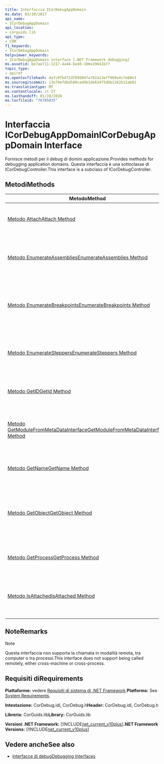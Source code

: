 ```yaml
---
title: Interfaccia ICorDebugAppDomain
ms.date: 03/30/2017
api_name:
- ICorDebugAppDomain
api_location:
- corguids.lib
api_type:
- COM
f1_keywords:
- ICorDebugAppDomain
helpviewer_keywords:
- ICorDebugAppDomain interface [.NET Framework debugging]
ms.assetid: be7ae711-1217-4a44-be40-166e29641b77
topic_type:
- apiref
ms.openlocfilehash: da7c0fb472df89d94fa702a13eff968a4c7e68e3
ms.sourcegitcommit: 13e79efdbd589cad6b1de634f5d6b1262b12ab01
ms.translationtype: MT
ms.contentlocale: it-IT
ms.lasthandoff: 01/28/2020
ms.locfileid: "76785035"
---
```

# <a name="icordebugappdomain-interface"></a><span data-ttu-id="e043b-102">Interfaccia ICorDebugAppDomain</span><span class="sxs-lookup"><span data-stu-id="e043b-102">ICorDebugAppDomain Interface</span></span>

<span data-ttu-id="e043b-103">Fornisce metodi per il debug di domini applicazione.</span><span class="sxs-lookup"><span data-stu-id="e043b-103">Provides methods for debugging application domains.</span></span> <span data-ttu-id="e043b-104">Questa interfaccia è una sottoclasse di ICorDebugController.</span><span class="sxs-lookup"><span data-stu-id="e043b-104">This interface is a subclass of ICorDebugController.</span></span>  
  
## <a name="methods"></a><span data-ttu-id="e043b-105">Metodi</span><span class="sxs-lookup"><span data-stu-id="e043b-105">Methods</span></span>  
  
|<span data-ttu-id="e043b-106">Metodo</span><span class="sxs-lookup"><span data-stu-id="e043b-106">Method</span></span>|<span data-ttu-id="e043b-107">Descrizione</span><span class="sxs-lookup"><span data-stu-id="e043b-107">Description</span></span>|  
|------------|-----------------|  
|[<span data-ttu-id="e043b-108">Metodo Attach</span><span class="sxs-lookup"><span data-stu-id="e043b-108">Attach Method</span></span>](icordebugappdomain-attach-method.md)|<span data-ttu-id="e043b-109">Connette il debugger al dominio applicazione.</span><span class="sxs-lookup"><span data-stu-id="e043b-109">Attaches the debugger to the application domain.</span></span>|  
|[<span data-ttu-id="e043b-110">Metodo EnumerateAssemblies</span><span class="sxs-lookup"><span data-stu-id="e043b-110">EnumerateAssemblies Method</span></span>](icordebugappdomain-enumerateassemblies-method.md)|<span data-ttu-id="e043b-111">Ottiene un enumeratore per gli assembly nel dominio dell'applicazione.</span><span class="sxs-lookup"><span data-stu-id="e043b-111">Gets an enumerator for the assemblies in the application domain.</span></span>|  
|[<span data-ttu-id="e043b-112">Metodo EnumerateBreakpoints</span><span class="sxs-lookup"><span data-stu-id="e043b-112">EnumerateBreakpoints Method</span></span>](icordebugappdomain-enumeratebreakpoints-method.md)|<span data-ttu-id="e043b-113">Ottiene un enumeratore per tutti i punti di interruzione attivi nel dominio applicazione.</span><span class="sxs-lookup"><span data-stu-id="e043b-113">Gets an enumerator for all active breakpoints in the application domain.</span></span>|  
|[<span data-ttu-id="e043b-114">Metodo EnumerateSteppers</span><span class="sxs-lookup"><span data-stu-id="e043b-114">EnumerateSteppers Method</span></span>](icordebugappdomain-enumeratesteppers-method.md)|<span data-ttu-id="e043b-115">Ottiene un enumeratore per tutti i Stepper attivi nel dominio applicazione.</span><span class="sxs-lookup"><span data-stu-id="e043b-115">Gets an enumerator for all active steppers in the application domain.</span></span>|  
|[<span data-ttu-id="e043b-116">Metodo GetID</span><span class="sxs-lookup"><span data-stu-id="e043b-116">GetId Method</span></span>](icordebugappdomain-getid-method.md)|<span data-ttu-id="e043b-117">Ottiene l'ID univoco del dominio dell'applicazione.</span><span class="sxs-lookup"><span data-stu-id="e043b-117">Gets the unique ID of the application domain.</span></span>|  
|[<span data-ttu-id="e043b-118">Metodo GetModuleFromMetaDataInterface</span><span class="sxs-lookup"><span data-stu-id="e043b-118">GetModuleFromMetaDataInterface Method</span></span>](icordebugappdomain-getmodulefrommetadatainterface-method.md)|<span data-ttu-id="e043b-119">Ottiene l'oggetto ICorDebugModule con l'interfaccia dei metadati specificata.</span><span class="sxs-lookup"><span data-stu-id="e043b-119">Gets the ICorDebugModule object with the given metadata interface.</span></span>|  
|[<span data-ttu-id="e043b-120">Metodo GetName</span><span class="sxs-lookup"><span data-stu-id="e043b-120">GetName Method</span></span>](icordebugappdomain-getname-method.md)|<span data-ttu-id="e043b-121">Ottiene il nome del dominio dell'applicazione.</span><span class="sxs-lookup"><span data-stu-id="e043b-121">Gets the name of the application domain.</span></span>|  
|[<span data-ttu-id="e043b-122">Metodo GetObject</span><span class="sxs-lookup"><span data-stu-id="e043b-122">GetObject Method</span></span>](icordebugappdomain-getobject-method.md)|<span data-ttu-id="e043b-123">Ottiene un puntatore a interfaccia per il dominio dell'applicazione Common Language Runtime (CLR).</span><span class="sxs-lookup"><span data-stu-id="e043b-123">Gets an interface pointer to the common language runtime (CLR) application domain.</span></span>|  
|[<span data-ttu-id="e043b-124">Metodo GetProcess</span><span class="sxs-lookup"><span data-stu-id="e043b-124">GetProcess Method</span></span>](icordebugappdomain-getprocess-method.md)|<span data-ttu-id="e043b-125">Ottiene il processo che contiene il dominio applicazione.</span><span class="sxs-lookup"><span data-stu-id="e043b-125">Gets the process containing the application domain.</span></span>|  
|[<span data-ttu-id="e043b-126">Metodo IsAttached</span><span class="sxs-lookup"><span data-stu-id="e043b-126">IsAttached Method</span></span>](icordebugappdomain-isattached-method.md)|<span data-ttu-id="e043b-127">Determina se il debugger è collegato al dominio applicazione.</span><span class="sxs-lookup"><span data-stu-id="e043b-127">Determines whether the debugger is attached to the application domain.</span></span>|  
  
## <a name="remarks"></a><span data-ttu-id="e043b-128">Note</span><span class="sxs-lookup"><span data-stu-id="e043b-128">Remarks</span></span>  
  
> [!NOTE]
> <span data-ttu-id="e043b-129">Questa interfaccia non supporta la chiamata in modalità remota, tra computer o tra processi.</span><span class="sxs-lookup"><span data-stu-id="e043b-129">This interface does not support being called remotely, either cross-machine or cross-process.</span></span>  
  
## <a name="requirements"></a><span data-ttu-id="e043b-130">Requisiti di</span><span class="sxs-lookup"><span data-stu-id="e043b-130">Requirements</span></span>  
 <span data-ttu-id="e043b-131">**Piattaforme:** vedere [Requisiti di sistema di .NET Framework](../../../../docs/framework/get-started/system-requirements.md).</span><span class="sxs-lookup"><span data-stu-id="e043b-131">**Platforms:** See [System Requirements](../../../../docs/framework/get-started/system-requirements.md).</span></span>  
  
 <span data-ttu-id="e043b-132">**Intestazione:** CorDebug.idl, CorDebug.h</span><span class="sxs-lookup"><span data-stu-id="e043b-132">**Header:** CorDebug.idl, CorDebug.h</span></span>  
  
 <span data-ttu-id="e043b-133">**Libreria:** CorGuids.lib</span><span class="sxs-lookup"><span data-stu-id="e043b-133">**Library:** CorGuids.lib</span></span>  
  
 <span data-ttu-id="e043b-134">**Versioni .NET Framework:** [!INCLUDE[net_current_v10plus](../../../../includes/net-current-v10plus-md.md)]</span><span class="sxs-lookup"><span data-stu-id="e043b-134">**.NET Framework Versions:** [!INCLUDE[net_current_v10plus](../../../../includes/net-current-v10plus-md.md)]</span></span>  
  
## <a name="see-also"></a><span data-ttu-id="e043b-135">Vedere anche</span><span class="sxs-lookup"><span data-stu-id="e043b-135">See also</span></span>

- [<span data-ttu-id="e043b-136">Interfacce di debug</span><span class="sxs-lookup"><span data-stu-id="e043b-136">Debugging Interfaces</span></span>](debugging-interfaces.md)
